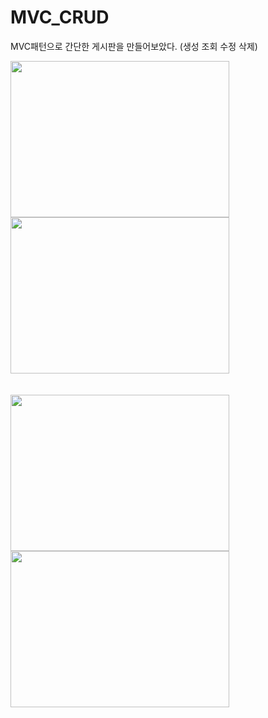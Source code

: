 # MVC_CRUD

MVC패턴으로 간단한 게시판을 만들어보았다.
(생성 조회 수정 삭제)
<div>
<img src="https://user-images.githubusercontent.com/81270199/184503122-81e14c09-c386-4494-bcfc-087d4df370ef.PNG" width="350" height="250"/>
<img src="https://user-images.githubusercontent.com/81270199/184503125-8274550a-31d3-4a0f-8752-96e77bdadea0.PNG" width="350" height="250"/>
                                                                                                                                        </div>
                                                                                                                                        <br>
                                                                                                                                        <br>
                                                                                                                                        <div>
<img src="https://user-images.githubusercontent.com/81270199/184503126-b22d1b32-efc3-44dc-9202-4063749ebf5e.PNG" width="350" height="250"/>
<img src="https://user-images.githubusercontent.com/81270199/184503127-f1a128b9-fb6b-4796-8162-d14c80bb9eef.PNG" width="350" height="250"/>
                                                                                                                                        </div>

